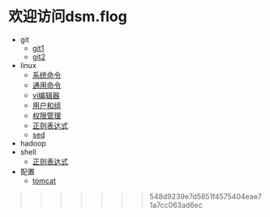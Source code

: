
# 欢迎访问dsm.flog

- git
	- [git1](https://dsm9966.github.io/notebook.github.io/1)
	- [git2](https://dsm9966.github.io/notebook.github.io/2)
- linux
	- [系统命令](https://dsm9966.github.io/notebook.github.io/3)
	- [通用命令](https://dsm9966.github.io/notebook.github.io/4)
	- [vi编辑器](https://dsm9966.github.io/notebook.github.io/5)
	- [用户和组](https://dsm9966.github.io/notebook.github.io/6)
	- [权限管理](https://dsm9966.github.io/notebook.github.io/7)
	- [正则表达式](https://dsm9966.github.io/notebook.github.io/8)
	- [sed](https://dsm9966.github.io/notebook.github.io/9)
- hadoop
- shell
	- [正则表达式](https://dsm9966.github.io/notebook.github.io/8)
- 配置
	- [tomcat](https://dsm9966.github.io/notebook.github.io/tomcat)
>>>>>>> 548d9239e7d5851f4575404eae71a7cc063ad6ec
